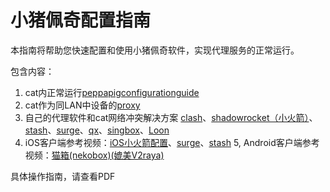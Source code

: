 # 小猪佩奇配置指南

本指南将帮助您快速配置和使用小猪佩奇软件，实现代理服务的正常运行。

包含内容：

1. cat内正常运行[peppapigconfigurationguide](https://github.com/wlabbyflower/peppapigconfigurationguide/blob/main/PeppaPigConfigurationGuide/PeppaPigConfigurationGuide.md)
2. cat作为同LAN中设备的[proxy](https://github.com/wlabbyflower/peppapigconfigurationguide/blob/main/构建内网代理方法-配置代理为微服所在局域网可访问/构建内网代理方法：配置代理为微服所在局域网可访问.md)
3. 自己的代理软件和cat网络冲突解决方案  [clash](https://github.com/wlabbyflower/peppapigconfigurationguide/blob/main/自己的代理软件和微服网络冲突解决方案/clash/clash.md)、[shadowrocket（小火箭）](https://github.com/wlabbyflower/peppapigconfigurationguide/blob/main/自己的代理软件和微服网络冲突解决方案/shadowrocket（小火箭）/shadowrocket.md)、[stash](https://github.com/wlabbyflower/peppapigconfigurationguide/blob/main/iOSstash配置/stash.mp4)、[surge](https://github.com/wlabbyflower/peppapigconfigurationguide/blob/main/自己的代理软件和微服网络冲突解决方案/surge/surge.md)、[qx](https://github.com/wlabbyflower/peppapigconfigurationguide/blob/main/iOSqx配置/iOSqx.md)、[singbox](https://github.com/wlabbyflower/peppapigconfigurationguide/blob/main/%E8%87%AA%E5%B7%B1%E7%9A%84%E4%BB%A3%E7%90%86%E8%BD%AF%E4%BB%B6%E5%92%8C%E5%BE%AE%E6%9C%8D%E7%BD%91%E7%BB%9C%E5%86%B2%E7%AA%81%E8%A7%A3%E5%86%B3%E6%96%B9%E6%A1%88/singbox/singbox.json%E9%85%8D%E7%BD%AE.md)、[Loon](https://github.com/wlabbyflower/peppapigconfigurationguide/blob/main/自己的代理软件和微服网络冲突解决方案/Loon/Loon配置共存教程.md)
4. iOS客户端参考视频：[iOS小火箭配置](https://github.com/wlabbyflower/peppapigconfigurationguide/blob/main/iOS小火箭配置/iOS-小火箭和猫网络冲突解决方案.mp4)、[surge](https://github.com/wlabbyflower/peppapigconfigurationguide/blob/main/iOSsurge配置/surge.mp4)、[stash](https://github.com/wlabbyflower/peppapigconfigurationguide/blob/main/iOSstash配置/stash.mp4)
5, Android客户端参考视频：[猫箱(nekobox)(媲美V2raya)](https://github.com/wlabbyflower/peppapigconfigurationguide/blob/main/Android%E7%9A%84%E7%8C%AB%E7%AE%B1%EF%BC%88nekobox%EF%BC%89/nekobox.mp4)

具体操作指南，请查看PDF

